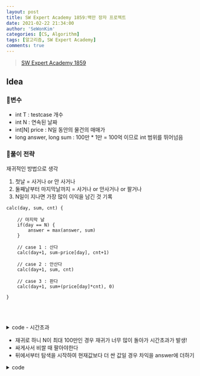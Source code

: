 ```yaml
---
layout: post
title: SW Expert Academy 1859:백만 장자 프로젝트
date: 2021-02-22 21:34:00
author: 'SeWonKim'
categories: [CS, Algorithm]
tags: [알고리즘, SW Expert Academy]
comments: true
---
```


> [SW Expert Academy 1859](https://swexpertacademy.com/main/code/problem/problemDetail.do?contestProbId=AV5LrsUaDxcDFAXc&categoryId=AV5LrsUaDxcDFAXc&categoryType=CODE&problemTitle=&orderBy=RECOMMEND_COUNT&selectCodeLang=ALL&select-1=&pageSize=10&pageIndex=1&&&&&&&&&)

## Idea

### 🥚변수

- int T : testcase 개수
- int N : 연속된 날짜
- int[N] price : N일 동안의 물건의 매매가
- long answer, long sum : 100만 * 1만 = 100억 이므로 int 범위를 뛰어넘음

### 🍳풀이 전략

재귀적인 방법으로 생각

1. 첫날 = 사거나 or 안 사거나
2. 둘째날부터 마지막날까지 = 사거나 or 안사거나 or 팔거나
3. N일이 지나면 가장 많이 이익을 남긴 것 기록

```
calc(day, sum, cnt) {
    
    // 마지막 날
    if(day == N) {
        answer = max(answer, sum)
    }

    // case 1 : 산다
    calc(day+1, sum-price[day], cnt+1)

    // case 2 : 안산다
    calc(day+1, sum, cnt)

    // case 3 : 판다
    calc(day+1, sum+(price[day]*cnt), 0)

}
```

&nbsp;  
&nbsp;

<details>
<summary>code - 시간초과</summary>
<div markdown="1">

```java
import java.io.*;
import java.util.*;

class Solution
{
	static int N;
	static int[] price;
	static long answer;
	public static void main(String[] args) throws Exception {
		BufferedReader br = new BufferedReader(new InputStreamReader(System.in));
		int T = Integer.parseInt(br.readLine());
		
		for(int testcase = 1; testcase <= T; testcase++) {
			answer = Integer.MIN_VALUE;
			N = Integer.parseInt(br.readLine());
			price = new int[N];
			
			StringTokenizer st = new StringTokenizer(br.readLine(), &quot; &quot;);
			for (int i = 0; i < N; i++) {
				price[i] = Integer.parseInt(st.nextToken());
			}
			
			calc(1, 0-price[0], 1);	// 첫번째 날 사는 경우
			calc(1, 0, 0); 			// 첫번째 날 안사는 경우
			
			System.out.println(&quot;#&quot; + testcase + &quot; &quot; + answer);
		}
	}
	
	static public void calc(int day, long sum, int cnt) {
		
		if(day == N) {
			answer = Math.max(answer, sum);
			return;
		}
		
		calc(day+1, sum-price[day], cnt+1); // case 1 : 산다
		calc(day+1, sum, cnt); // case 2 : 안산다
		calc(day+1, sum+(price[day]*cnt), 0); // case 3 : 판다
	} 
}

```

</div>
</details>


- 재귀로 하니 N이 최대 100만인 경우 재귀가 너무 많이 돌아가 시간초과가 발생!
- 싸게사서 비쌀 때 팔아야한다
- 뒤에서부터 탐색을 시작하여 현재값보다 더 싼 값일 경우 차익을 answer에 더하기


<details>
<summary>code</summary>
<div markdown="1">

```java

import java.io.*;
import java.util.*;

class Solution
{
	public static void main(String[] args) throws Exception {
		BufferedReader br = new BufferedReader(new InputStreamReader(System.in));
		int T = Integer.parseInt(br.readLine());
		
		for(int testcase = 1; testcase <= T; testcase++) {
			long answer = 0;
			int N = Integer.parseInt(br.readLine());
			int[] price = new int[N];
			int pivot = N-1;	// 현재 가리키고 있는 값(맨 뒤부터 시작)
			
			StringTokenizer st = new StringTokenizer(br.readLine(), " ");
			for (int i = 0; i < N; i++) {
				price[i] = Integer.parseInt(st.nextToken());
			}
			
			for (int i = N-2; i >= 0; i--) {
				if(price[i] < price[pivot]) {
					answer += price[pivot] - price[i];
				}
				else {
					pivot = i;
				}
			}
			
			System.out.println("#" + testcase + " " + answer);
		}
	}
}

```

</div>
</details>

&nbsp;  
&nbsp;
